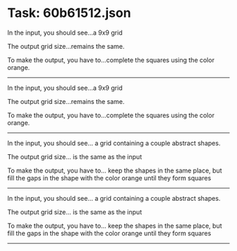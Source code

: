 # Task: 60b61512.json

In the input, you should see...a 9x9 grid

The output grid size...remains the same.

To make the output, you have to...complete the squares using the color orange.

---

In the input, you should see...a 9x9 grid

The output grid size...remains the same.

To make the output, you have to...complete the squares using the color orange.

---

In the input, you should see... a grid containing a couple abstract shapes.

The output grid size... is the same as the input

To make the output, you have to... keep the shapes in the same place, but fill the gaps in the shape with the color orange until they form squares

---

In the input, you should see... a grid containing a couple abstract shapes.

The output grid size... is the same as the input

To make the output, you have to... keep the shapes in the same place, but fill the gaps in the shape with the color orange until they form squares

---

